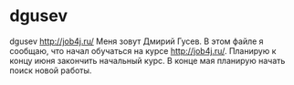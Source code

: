 ﻿# dgusev
dgusev http://job4j.ru/
Меня зовут Дмирий Гусев. 
В этом файле я сообщаю, что начал обучаться на курсе http://job4j.ru/.
Планирую к концу июня закончить начальный курс.
В  конце мая планирую начать поиск новой работы.
